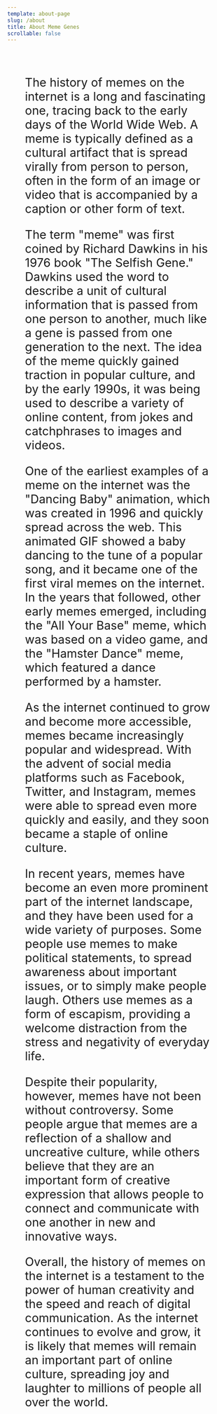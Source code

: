 ```yaml
---
template: about-page
slug: /about
title: About Meme Genes
scrollable: false
---
```


<div class="contentbody" style="text-align:left !important; margin-top:0; padding:2rem 8%; font-size: clamp(1.2rem, 2.8vw, 1.8rem);">


The history of memes on the internet is a long and fascinating one, tracing back to the early days of the World Wide Web. A meme is typically defined as a cultural artifact that is spread virally from person to person, often in the form of an image or video that is accompanied by a caption or other form of text.

The term "meme" was first coined by Richard Dawkins in his 1976 book "The Selfish Gene." Dawkins used the word to describe a unit of cultural information that is passed from one person to another, much like a gene is passed from one generation to the next. The idea of the meme quickly gained traction in popular culture, and by the early 1990s, it was being used to describe a variety of online content, from jokes and catchphrases to images and videos.

One of the earliest examples of a meme on the internet was the "Dancing Baby" animation, which was created in 1996 and quickly spread across the web. This animated GIF showed a baby dancing to the tune of a popular song, and it became one of the first viral memes on the internet. In the years that followed, other early memes emerged, including the "All Your Base" meme, which was based on a video game, and the "Hamster Dance" meme, which featured a dance performed by a hamster.

As the internet continued to grow and become more accessible, memes became increasingly popular and widespread. With the advent of social media platforms such as Facebook, Twitter, and Instagram, memes were able to spread even more quickly and easily, and they soon became a staple of online culture.

In recent years, memes have become an even more prominent part of the internet landscape, and they have been used for a wide variety of purposes. Some people use memes to make political statements, to spread awareness about important issues, or to simply make people laugh. Others use memes as a form of escapism, providing a welcome distraction from the stress and negativity of everyday life.

Despite their popularity, however, memes have not been without controversy. Some people argue that memes are a reflection of a shallow and uncreative culture, while others believe that they are an important form of creative expression that allows people to connect and communicate with one another in new and innovative ways.

Overall, the history of memes on the internet is a testament to the power of human creativity and the speed and reach of digital communication. As the internet continues to evolve and grow, it is likely that memes will remain an important part of online culture, spreading joy and laughter to millions of people all over the world.
</div>
